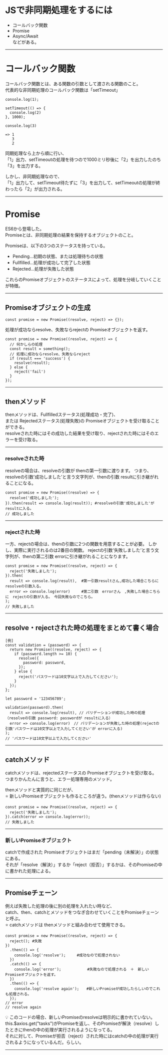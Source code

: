 # JSで非同期処理をするには
- コールバック関数    
- Promise    
- Async/Await    
などがある。
***

# コールバック関数
コールバック関数とは、ある関数の引数として渡される関数のこと。    
代表的な非同期処理のコールバック関数は「setTimeout」
~~~
console.log(1);

setTimeout(() => {
  console.log(2)
}, 1000);

console.log(3)

=> 1
   3
   2
~~~
同期処理なら上から順に行い、      
「1」出力、setTimeoutの処理を待つので1000ミリ秒後に「2」を出力したのち「3」を出力する。    
    
しかし、非同期処理なので、    
「1」出力して、setTimeout待たずに「3」を出力して、setTimeoutの処理が終わったら「2」が出力される。
***

# Promise
ES6から登場した。    
Promiseとは、非同期処理の結果を保持するオブジェクトのこと。    
    
Promiseは、以下の3つのステータスを持っている。  
- Pending...初期の状態、または処理待ちの状態    
- Fullfilled...処理が成功して完了した状態    
- Rejected...処理が失敗した状態
    
これらのPromiseオブジェクトのステータスによって、処理を分岐していくことが特徴。
***

## Promiseオブジェクトの生成
~~~
const promise = new Promise((resolve, reject) => {});
~~~
処理が成功ならresolve、失敗ならrejectの Promiseオブジェクトを返す。

~~~
const promise = new Promise((resolve, reject) => {
  // 何かしらの処理
  const result = something();
  // 処理に成功ならresolve、失敗ならreject
  if (result === 'success') {
    resolve(result);
  } else {
    reject('fail')
  }
});
~~~
***

## thenメソッド
thenメソッドは、Fullfilledステータス(処理成功・完了)、      
または Rejectedステータス(処理失敗)の Promiseオブジェクトを受け取ることができる。    
resolveされた時にはその成功した結果を受け取り、rejectされた時にはそのエラーを受け取る。    
***

### resolveされた時
resolveの場合は、resolveの引数が thenの第一引数に渡ります。
つまり、resolveの引数'成功しました'と言う文字列が、thenの引数 resultに引き継がれることになる。
~~~
const promise = new Promise((resolve) => {
  resolve('成功しました');
}).then(result => console.log(result)); #resolveの引数'成功しました'が resultに入る。
// 成功しました
~~~
***

### rejectされた時
一方、rejectの場合は、thenの引数に2つの関数を用意することが必要。
しかし、実際に実行されるのは2番目の関数。
rejectの引数'失敗しました‘と言う文字列が、thenの第二引数 errorに引き継がれることになります。
~~~
const promise = new Promise((resolve, reject) => {
  reject('失敗しました');
}).then(
  result => console.log(result),  #第一引数resultさん,成功した場合こちらに　resolveの引数入る。
  error => console.log(error)     #第二引数　errorさん　,失敗した場合こちらに　rejectの引数が入る。　今回失敗なのでこちら。
);
// 失敗しました
~~~
***

## resolve・rejectされた時の処理をまとめて書く場合
~~~
[例]
const validation = (password) => {
  return new Promise((resolve, reject) => {
    if (password.length >= 10) {
      resolve({
        password: password,
      });
    } else {
      reject('パスワードは10文字以上で入力してください');
    }
  });
};

let password = '123456789';

validation(password).then(
  result => console.log(result), // バリデーションが成功した時の処理（resolveの引数 password: passwordが resultに入る）
  error => console.log(error)　// バリデーションが失敗した時の処理(rejectの引数'パスワードは10文字以上で入力してください'が errorに入る)
);
// 'パスワードは10文字以上で入力してください'
~~~
***

## catchメソッド
catchメソッドは、rejectedステータスの Promiseオブジェクトを受け取る。    
つまりかんたんに言うと、エラー処理専用のメソッド。   
    
thenメソッドと実質的に同じだが、    
⭐️ 新しいPromiseオブジェクトも作るところが違う。(thenメソッドは作らない)
~~~
const promise = new Promise((resolve, reject) => {
  reject('失敗しました');
}).catch(error => console.log(error));
// 失敗しました
~~~
***

### 新しいPromiseオブジェクト
catchで作成された Promiseオブジェクトはまだ「pending（未解決）」の状態にある。    
それが「resolve（解決）」するか「reject（拒否）」するかは、そのPromiseの中に書かれた処理による。
***

## Promiseチェーン
例えば失敗した処理の後に別の処理を入れたい時など、    
catch、then、catchとメソッドをつなぎ合わせていくことをPromiseチェーンと呼ぶ。    
⭐️ catchメソッドは thenメソッドと組み合わせて使用できる。    
~~~
const promise = new Promise((resolve, reject) => {
  reject(); #失敗
})
  .then(() => {
    console.log('resolve');　　　#成功なので処理されない
  })
  .catch(() => {
    console.log('error');　　　　　　　#失敗なので処理される　＋　新しいPromiseオブジェクトを返す。
  })
  .then(() => {
    console.log('resolve again');　　#新しいPromiseが成功したらしいのでこれも処理される。
  });
// error
// resolve again
~~~
💡 このコードの場合、新しいPromiseのresolveは明示的に書かれていない。    
this.$axios.get("tasks")がPromiseを返し、そのPromiseが解決（resolve）したときにthenの中の処理が実行されるようになってる。    
それに対して、Promiseが拒否（reject）された時にはcatchの中の処理が実行されるようになっているんだ。らしい。
***

